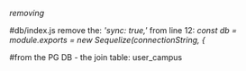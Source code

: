 *removing*

#db/index.js 
remove the:
*'sync: true,'*
from line 12:
*const db = module.exports = new Sequelize(connectionString, {*

#from the PG DB - the join table:
user_campus


